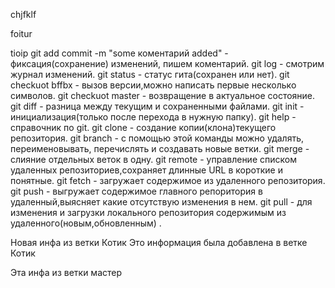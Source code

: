 chjfklf

foitur

tioip
git add commit -m "some коментарий added" - фиксация(сохранение) изменений, пишем коментарий.
git log - смотрим журнал изменений.
git status - статус гита(сохранен или нет).
git checkuot bffbx - вызов версии,можно написать первые несколько символов.
git checkuot master - возвращение в актуальное состояние.
git diff - разница между текущим и сохраненными файлами.
git init - инициализация(только после перехода в нужную папку).
git help - справочник по git.
git clone -  создание копии(клона)текущего репозитория.
git branch - с помощью этой команды можно удалять, переименовывать, перечислять и создавать новые ветки.
git merge - слияние отдельных веток в одну.
git remote - управление списком удаленных репозиториев,сохраняет длинные URL в короткие и понятные.
git fetch - загружает содержимое из удаленного репозитория.
git push - выгружает содержимое главного репоритория в удаленный,выясняет какие отсутствую изменения в нем.
git pull - для изменения и загрузки локального репозитория содержимым из удаленного(новым,обновленным) .

Новая инфа из ветки Котик 
Это информация была добавлена в ветке Котик

  Эта инфа из ветки мастер
